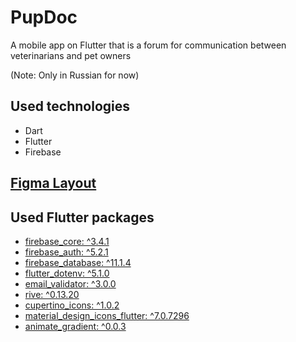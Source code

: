 # PupDoc

A mobile app on Flutter that is a forum for communication between veterinarians and pet owners

(Note: Only in Russian for now)

## Used technologies
- Dart
- Flutter
- Firebase
## [Figma Layout](https://www.figma.com/design/WFJxEJQR8Dx3YpVtA71s3v/PetVet?t=SwkhzzkdA2Qbfxhw-0)

## Used Flutter packages 
- [firebase_core: ^3.4.1](https://pub.dev/packages/firebase_core)
- [firebase_auth: ^5.2.1](https://pub.dev/packages/firebase_auth)
- [firebase_database: ^11.1.4](https://pub.dev/packages/firebase_database)
- [flutter_dotenv: ^5.1.0](https://pub.dev/packages/flutter_dotenv)
- [email_validator: ^3.0.0](https://pub.dev/packages/email_validator)
- [rive: ^0.13.20](https://pub.dev/packages/rive)
- [cupertino_icons: ^1.0.2](https://pub.dev/packages/cupertino_icons)
- [material_design_icons_flutter: ^7.0.7296](https://pub.dev/packages/material_design_icons_flutter)
- [animate_gradient: ^0.0.3](https://pub.dev/packages/animate_gradient)

